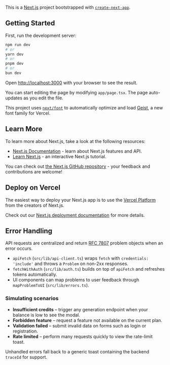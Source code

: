 This is a [Next.js](https://nextjs.org) project bootstrapped with [`create-next-app`](https://nextjs.org/docs/app/api-reference/cli/create-next-app).

## Getting Started

First, run the development server:

```bash
npm run dev
# or
yarn dev
# or
pnpm dev
# or
bun dev
```

Open [http://localhost:3000](http://localhost:3000) with your browser to see the result.

You can start editing the page by modifying `app/page.tsx`. The page auto-updates as you edit the file.

This project uses [`next/font`](https://nextjs.org/docs/app/building-your-application/optimizing/fonts) to automatically optimize and load [Geist](https://vercel.com/font), a new font family for Vercel.

## Learn More

To learn more about Next.js, take a look at the following resources:

- [Next.js Documentation](https://nextjs.org/docs) - learn about Next.js features and API.
- [Learn Next.js](https://nextjs.org/learn) - an interactive Next.js tutorial.

You can check out [the Next.js GitHub repository](https://github.com/vercel/next.js) - your feedback and contributions are welcome!

## Deploy on Vercel

The easiest way to deploy your Next.js app is to use the [Vercel Platform](https://vercel.com/new?utm_medium=default-template&filter=next.js&utm_source=create-next-app&utm_campaign=create-next-app-readme) from the creators of Next.js.

Check out our [Next.js deployment documentation](https://nextjs.org/docs/app/building-your-application/deploying) for more details.

## Error Handling

API requests are centralized and return [RFC 7807](https://www.rfc-editor.org/rfc/rfc7807) problem objects when an error occurs.

- `apiFetch` (`src/lib/api-client.ts`) wraps `fetch` with `credentials: 'include'` and throws a `Problem` on non-2xx responses.
- `fetchWithAuth` (`src/lib/auth.ts`) builds on top of `apiFetch` and refreshes tokens automatically.
- UI components can map problems to user feedback through `mapProblemToUI` (`src/lib/errors.ts`).

### Simulating scenarios

- **Insufficient credits** – trigger any generation endpoint when your balance is low to see the modal.
- **Forbidden feature** – request a feature not available on the current plan.
- **Validation failed** – submit invalid data on forms such as login or registration.
- **Rate limited** – perform many requests quickly to view the rate-limit toast.

Unhandled errors fall back to a generic toast containing the backend `traceId` for support.
